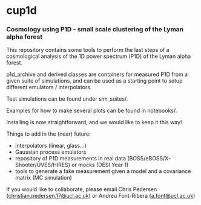 # cup1d

### Cosmology using P1D - small scale clustering of the Lyman alpha forest

This repository contains some tools to perform the last steps of a cosmological analysis of the 1D power spectrum (P1D) of the Lyman alpha forest. 

p1d_archive and derived classes are containers for measured P1D from a given suite of simulations, and can be used as a starting point  to setup different emulators / interpolators. 

Test simulations can be found under sim_suites/. 

Examples for how to make several plots can be found in notebooks/.

Installing is now straightforward, and we would like to keep it this way!

Things to add in the (near) future:
 - interpolators (linear, glass...)
 - Gaussian process emulators
 - repository of P1D measurements in real data (BOSS/eBOSS/X-Shooter/UVES/HIRES) or mocks (DESI Year 1)
 - tools to generate a fake measurement given a model and a covariance matrix (MC simulation)
 
 If you would like to collaborate, please email Chris Pedersen (christian.pedersen.17@ucl.ac.uk) or Andreu Font-Ribera (a.font@ucl.ac.uk)
 
